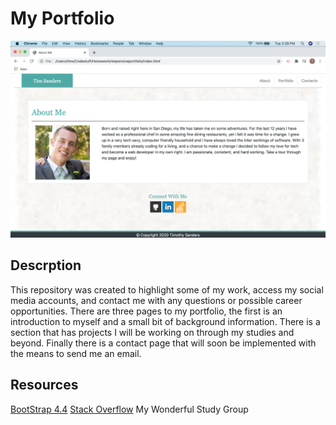 # My Portfolio #

![alt text](./assets/css/Images/screenshot.png "Logo Title Text 1")

## Descrption ##

This repository was created to highlight some of my work, access my social media accounts, and contact me with any questions or possible career opportunities. There are three pages to my portfolio, the first is an introduction to myself and a small bit of background information. There is a section that has projects I will be working on through my studies and beyond. Finally there is a contact page that will soon be implemented with the means to send me an email.

## Resources ##

[BootStrap 4.4](https://getbootstrap.com)
[Stack Overflow](https://stackoverflow.com/)
My Wonderful Study Group


